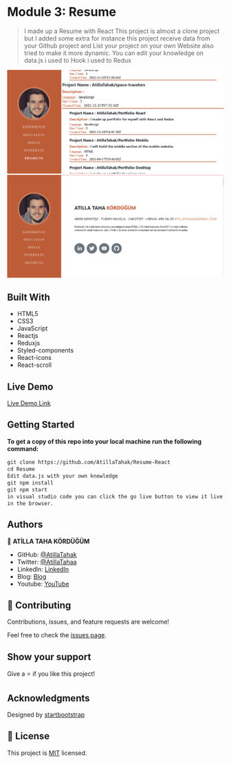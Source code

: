 
# Module 3: Resume

> I made up a Resume with React This project is almost a clone project but I added some extra for instance this project receive data from your Github project and List your project on your own Website also tried to make it more dynamic. You can edit your knowledge on data.js
> i used to Hook
> i used to Redux

![screenshot](./Screenshot_1.png)
![screenshot](./Screenshot_3.png)


## Built With

- HTML5
- CSS3
- JavaScript
- Reactjs
- Reduxjs
- Styled-components
- React-icons
- React-scroll

## Live Demo

[Live Demo Link](https://dazzling-turing-962a6f.netlify.app)


## Getting Started

**To get a copy of this repo into your local machine run the following command:**
```
git clone https://github.com/AtillaTahak/Resume-React
cd Resume
Edit data.js with your own knowledge
git npm install
git npm start
in visual studio code you can click the go live button to view it live in the browser.
```




## Authors

👤 **ATİLLA TAHA KÖRDÜĞÜM**

- GitHub: [@AtillaTahak](https://github.com/AtillaTahak)
- Twitter: [@AtillaTahaa](https://twitter.com/AtillaTahaa)
- LinkedIn: [LinkedIn](https://www.linkedin.com/in/atilla-taha-kördüğüm-a93702186/)
- Blog: [Blog](atillataha.blogspot.com)
- Youtube: [YouTube](https://www.youtube.com/channel/UCmoD0x4Z9vdG2PCsI5p8FYg)





## 🤝 Contributing

Contributions, issues, and feature requests are welcome!

Feel free to check the [issues page](../../issues/).

## Show your support

Give a ⭐️ if you like this project!

## Acknowledgments
Designed by [startbootstrap](https://startbootstrap.com/theme/resume)
## 📝 License

This project is [MIT](./MIT.md) licensed.
